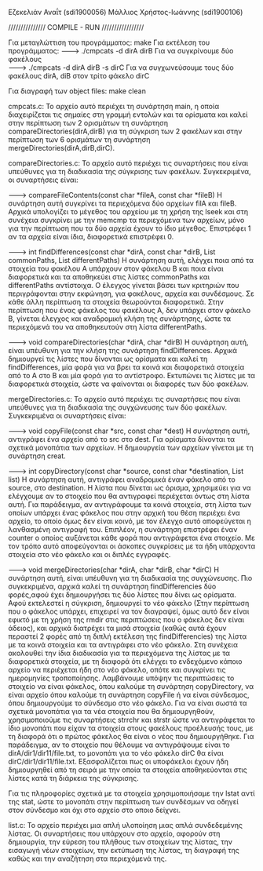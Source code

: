 Εζεκελιάν Αναΐτ (sdi1900056)
Μάλλιος Χρήστος-Ιωάννης (sdi1900106)

/////////////// COMPILE - RUN /////////////////

Για μεταγλώττιση του προγράμματος: make
Για εκτέλεση του προγράμματος:
---> ./cmpcats -d dirA dirB Για να συγκρίνουμε δύο φακέλους  
---> ./cmpcats -d dirA dirB -s dirC Για να συγχωνεύσουμε τους δύο φακέλους dirA, diB στον τρίτο φάκελο dirC

Για διαγραφή των object files: make clean

cmpcats.c:
Το αρχείο αυτό περιέχει τη συνάρτηση main, η οποία διαχειρίζεται τις σημαίες στη γραμμή εντολών και τα ορίσματα και καλεί στην περίπτωση των 2 ορισμάτων τη συνάρτηση compareDirectories(dirA,dirB) για τη σύγκριση των 2 φακέλων και στην περίπτωση των 6 ορισμάτων τη συνάρτηση mergeDirectories(dirA,dirB,dirC).

compareDirectories.c:
Το αρχείο αυτό περιέχει τις συναρτήσεις που είναι υπεύθυνες για τη διαδικασία της σύγκρισης των φακέλων. Συγκεκριμένα, οι συναρτήσεις είναι:

---> compareFileContents(const char *fileA, const char *fileB)
Η συνάρτηση αυτή συγκρίνει τα περιεχόμενα δύο αρχείων filA και fileB. Αρχικά υπολογίζει το μέγεθος του αρχείου με τη χρήση της lseek και στη συνέχεια συγκρίνει με την memcmp τα περιεχόμενα των αρχείων, μόνο για την περίπτωση που τα δύο αρχεία έχουν το ίδιο μέγεθος. Επιστρέφει 1 αν τα αρχεία είναι ίδια, διαφορετικά επιστρέφει 0.

---> int findDifferences(const char *dirA, const char *dirB, List commonPaths, List differentPaths)
Η συνάρτηση αυτή, ελέγχει ποια από τα στοιχεία του φακέλου Α υπάρχουν στον φάκελου Β και ποια είναι διαφορετικά και τα αποθηκεύει στις λίστες commonPaths και differentPaths αντίστοιχα. Ο έλεγχος γίνεται βάσει των κριτηριών που περιγράφονται στην εκφώνηση, για φακέλους, αρχεία και συνδέσμους. Σε κάθε άλλη περίπτωση τα στοιχεία θεωρούνται διαφορετικά. Στην περίπτωση που ένας φάκελος του φακέλους Α, δεν υπάρχει στον φάκελο Β, γίνεται έλεγχος και αναδρομική κλήση της συνάρτησης, ώστε τα περιεχόμενά του να αποθηκευτούν στη λίστα differentPaths.

---> void compareDirectories(char *dirA, char *dirB)
Η συνάρτηση αυτή, είναι υπέυθυνη για την κλήση της συνάρτηση findDifferences. Αρχικά δημιουργεί τις λίστες που δίνονται ως ορίσματα και καλεί τη findDifferences, μία φορά για να βρει τα κοινά και διαφορετικά στοιχεία από το Α στο Β και μία φορά για το αντίστροφο. Εκτυπώνει τις λίστες με τα διαφορετικά στοιχεία, ώστε να φαίνονται οι διαφορές των δύο φακέλων.

mergeDirectories.c:
Το αρχείο αυτό περιέχει τις συναρτήσεις που είναι υπεύθυνες για τη διαδικασία της συγχώνευσης των δύο φακέλων. Συγκεκριμένα οι συναρτήσεις είναι:

---> void copyFile(const char *src, const char *dest)
Η συνάρτηση αυτή, αντιγράφει ένα αρχείο από το src στο dest. Για ορίσματα δίνονται τα σχετικά μονοπάτια των αρχείων.
Η δημιουργεία των αρχείων γίνεται με τη συνάρτηση creat.

---> int copyDirectory(const char *source, const char *destination, List list)
Η συνάρτηση αυτή, αντιγράφει αναδρομικά έναν φάκελο από το source, στο destination. Η λίστα που δίνεται ως όρισμα, χρησιμεύει για να ελέγχουμε αν το στοιχείο που θα αντιγραφεί περιέχεται όντως στη λίστα αυτή. Για παράδειγμα, αν αντιγράφουμε τα κοινά στοιχεία, στη λίστα των οποίων υπάρχει ένας φάκελος που στην αρχική του θέση περιέχει ένα αρχείο, το οποίο όμως δεν είναι κοινό, με τον έλεγχο αυτό αποφεύγεται η λανθασμένη αντιγραφή του. Επιπλέον, η συνάρτηση επιστρέφει έναν counter ο οποίος αυξάνεται κάθε φορά που αντιγράφεται ένα στοιχείο. Με τον τρόπο αυτό αποφεύγονται οι άσκοπες συγκρίσεις με τα ήδη υπάρχοντα στοιχεία στο νέο φάκελο και οι διπλές εγγραφές.

---> void mergeDirectories(char *dirA, char *dirB, char \*dirC)
Η συνάρτηση αυτή, είναι υπέυθυνη για τη διαδικασία της συγχώνευσης. Πιο συγκεκριμένα, αρχικά καλεί τη συνάρτηση findDifferencies δύο φορές,αφού έχει δημιουργήσει τις δύο λίστες που δίνει ως ορίσματα. Αφού εκτελεστεί η σύγκριση, δημιουργεί το νέο φάκελο (Στην περίπτωση που ο φάκελος υπάρχει, επιχειρεί να τον διαγραψεί, όμως αυτό δεν είναι εφικτό με τη χρήση της rmdir στις περιπτώσεις που ο φάκελος δεν είναι άδειος), και αρχικά διατρέχει τα μισά στοιχεία (καθώς αυτά έχουν περαστεί 2 φορές από τη διπλή εκτέλεση της findDifferencies) της λίστα με τα κοινά στοιχεία και τα αντιγράφει στο νέο φάκελο. Στη συνέχεια ακολουθεί την ίδια διαδικασία για τα περιεχόμενα της λίστας με τα διαφορετικά στοιχεία, με τη διαφορά ότι ελέγχει το ενδεχόμενο κάποιο αρχείο να περιέχεται ήδη στο νέο φάκελο, οπότε και συγκρίνει τις ημερομηνίες τροποποίησης. Λαμβάνουμε υπόψην τις περιπτώσεις το στοιχείο να είναι φάκελος, όπου καλούμε τη συνάρτηση copyDirectory, να είναι αρχείο όπου καλούμε τη συνάρτηση copyFile ή να είναι σύνδεσμος, όπου δημιουργούμε το σύνδεσμο στο νέο φάκελο. Για να είναι σωστά τα σχετικά μονοπάτια για τα νέα στοιχεία που θα δημιουργηθούν, χρησιμοποιούμε τις συναρτήσεις strrchr και strstr ώστε να αντιγράφεται το ίδιο μονοπάτι που είχαν τα στοιχεία στους φακέλους προέλευσής τους, με τη διαφορά ότι ο πρώτος φάκελος θα είναι ο νέος που δημιουργήθηκε. Για παράδειγμα, αν το στοιχείο που θέλουμε να αντιγράψουμε είναι το dirA/dir1/dir11/file.txt, το μονοπάτι για το νέο φάκελο dirC θα είναι dirC/dir1/dir11/file.txt. Εξασφαλίζεται πως οι υποφάκελοι έχουν ήδη δημιουργηθεί από τη σειρά με την οποία τα στοιχεία αποθηκεύονται στις λίστες κατά τη διάρκεια της σύγκρισης.

Για τις πληροφορίες σχετικά με τα στοιχεία χρησιμοποιήσαμε την lstat αντί της stat, ώστε το μονοπάτι στην περίπτωση των συνδέσμων να οδηγεί στον σύνδεσμο και όχι στο αρχείο στο οποιο δείχνει.

list.c:
Το αρχείο περιέχει μια απλή υλοποίηση μιας απλά συνδεδεμένης λίστας. Οι συναρτήσεις που υπάρχουν στο αρχείο, αφορούν στη δημιουργία, την εύρεση του πλήθους των στοιχείων της λίστας, την εισαγωγή νέων στοιχείων, την εκτύπωση της λίστας, τη διαγραφή της καθώς και την αναζήτηση στα περιεχόμενά της.
